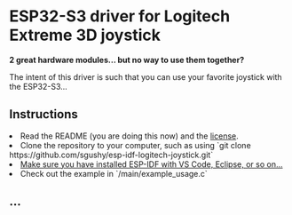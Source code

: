 <h1>ESP32-S3 driver for Logitech Extreme 3D joystick</h1> 


<b>2 great hardware modules... but no way to use them together?</b>

The intent of this driver is such that you can use your favorite joystick with the ESP32-S3...

<h2>Instructions</h2>

<li>Read the README (you are doing this now) and the <a href="https://github.com/sgushy/esp-idf-logitech-joystick/blob/main/LICENSE">license</a>.</li>

<li>Clone the repository to your computer, such as using `git clone https://github.com/sgushy/esp-idf-logitech-joystick.git`</li>

<li><a href="https://docs.espressif.com/projects/esp-idf/en/stable/esp32/get-started/index.html">Make sure you have installed ESP-IDF with VS Code, Eclipse, or so on...</a></li>

<li>Check out the example in `/main/example_usage.c`</li>

<h2>...</h2>
